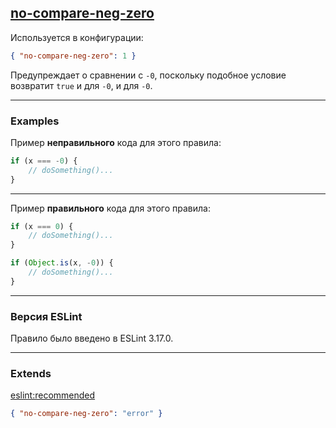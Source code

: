 ## [no-compare-neg-zero](https://eslint.org/docs/rules/no-compare-neg-zero)

Используется в конфигурации:
```json
{ "no-compare-neg-zero": 1 }
```

Предупреждает о сравнении с ```-0```, поскольку подобное условие возвратит ```true``` и для ```-0```, и для ```-0```.

---

### Examples

Пример __неправильного__ кода для этого правила:
```js
if (x === -0) {
    // doSomething()...
}
```

---

Пример __правильного__ кода для этого правила:
```js
if (x === 0) {
    // doSomething()...
}
```
```js
if (Object.is(x, -0)) {
    // doSomething()...
}
```

---

### Версия ESLint

Правило было введено в ESLint 3.17.0.

---

### Extends

[eslint:recommended](https://github.com/eslint/eslint/blob/master/conf/eslint-recommended.js)
```json
{ "no-compare-neg-zero": "error" }
```
